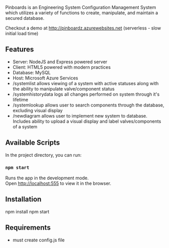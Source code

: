 Pinboards is an Engineering System Configuration Management System which utilizes a variety of functions to create, manipulate, and maintain a secured database.

Checkout a demo at http://pinboardz.azurewebsites.net (serverless - slow initial load time)

## Features

- Server: NodeJS and Express powered server
- Client: HTML5 powered with modern practices
- Database: MySQL
- Host: Microsoft Azure Services
- /systemlist allows viewing of a system with active statuses along with the ability to manipulate valve/component status
- /systemhistorydata logs all changes performed on system through it's lifetime
- /systemlookup allows user to search components through the database, excluding visual display
- /newdiagram allows user to implement new system to database. Includes ability to upload a visual display and label valves/components of a system




## Available Scripts

In the project directory, you can run:

### `npm start`

Runs the app in the development mode.<br>
Open [http://localhost:555](http://localhost:555) to view it in the browser.

## Installation

npm install
npm start

## Requirements

- must create config.js file